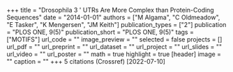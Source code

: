 +++
title = "Drosophila 3 ' UTRs Are More Complex than Protein-Coding Sequences"
date = "2014-01-01"
authors = ["M Algama", "C Oldmeadow", "E Tasker", "K Mengersen", "JM Keith"]
publication_types = ["2"]
publication = "PLOS ONE, 9(5)"
publication_short = "PLOS ONE, 9(5)"
tags = ["MOTIFS"]
url_code = ""
image_preview = ""
selected = false
projects = []
url_pdf = ""
url_preprint = ""
url_dataset = ""
url_project = ""
url_slides = ""
url_video = ""
url_poster = ""
math = true
highlight = true
[header]
image = ""
caption = ""
+++
5 citations (Crossref) [2022-07-10]
